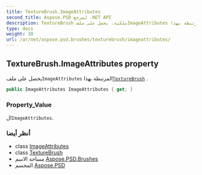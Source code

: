 ```yaml
---
title: TextureBrush.ImageAttributes
second_title: Aspose.PSD لمرجع .NET API
description: TextureBrush ملكية. يحصل على ملفImageAttributes المرتبطة بهذاTextureBrush .
type: docs
weight: 30
url: /ar/net/aspose.psd.brushes/texturebrush/imageattributes/
---
```

## TextureBrush.ImageAttributes property

يحصل على ملف`ImageAttributes` المرتبطة بهذا[`TextureBrush`](../) .

```csharp
public ImageAttributes ImageAttributes { get; }
```

### Property_Value

ال`ImageAttributes`.

### أنظر أيضا

* class [ImageAttributes](../../../aspose.psd/imageattributes/)
* class [TextureBrush](../)
* مساحة الاسم [Aspose.PSD.Brushes](../../texturebrush/)
* المجسم [Aspose.PSD](../../../)



